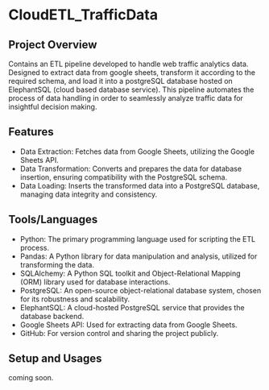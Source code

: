 # CloudETL_TrafficData

## Project Overview

Contains an ETL pipeline developed to handle web traffic analytics data. Designed to extract data from google sheets, transform it according to the required schema, and load it into a postgreSQL database hosted on ElephantSQL (cloud based database service). This pipeline automates the process of data handling in order to seamlessly analyze traffic data for insightful decision making.

## Features
- Data Extraction: Fetches data from Google Sheets, utilizing the Google Sheets API.
- Data Transformation: Converts and prepares the data for database insertion, ensuring compatibility with the PostgreSQL schema.
- Data Loading: Inserts the transformed data into a PostgreSQL database, managing data integrity and consistency.

## Tools/Languages
- Python: The primary programming language used for scripting the ETL process.
- Pandas: A Python library for data manipulation and analysis, utilized for transforming the data.
- SQLAlchemy: A Python SQL toolkit and Object-Relational Mapping (ORM) library used for database interactions.
- PostgreSQL: An open-source object-relational database system, chosen for its robustness and scalability.
- ElephantSQL: A cloud-hosted PostgreSQL service that provides the database backend.
- Google Sheets API: Used for extracting data from Google Sheets.
- GitHub: For version control and sharing the project publicly.

## Setup and Usages
coming soon. 

